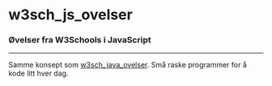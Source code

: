 # w3sch_js_ovelser

### Øvelser fra W3Schools i JavaScript


---


Samme konsept som [w3sch_java_ovelser](https://github.com/Scandiking/w3sch_java_ovelser). Små raske programmer for å kode litt hver dag.
